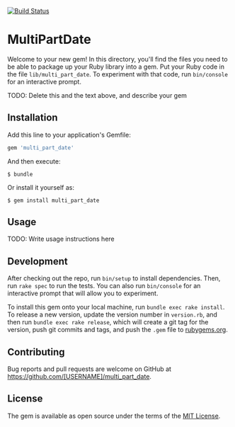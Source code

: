 [![Build Status](https://semaphoreci.com/api/v1/policygenius/multi_part_date/branches/master/badge.svg)](https://semaphoreci.com/policygenius/multi_part_date)

# MultiPartDate

Welcome to your new gem! In this directory, you'll find the files you need to be able to package up your Ruby library into a gem. Put your Ruby code in the file `lib/multi_part_date`. To experiment with that code, run `bin/console` for an interactive prompt.

TODO: Delete this and the text above, and describe your gem

## Installation

Add this line to your application's Gemfile:

```ruby
gem 'multi_part_date'
```

And then execute:

    $ bundle

Or install it yourself as:

    $ gem install multi_part_date

## Usage

TODO: Write usage instructions here

## Development

After checking out the repo, run `bin/setup` to install dependencies. Then, run `rake spec` to run the tests. You can also run `bin/console` for an interactive prompt that will allow you to experiment.

To install this gem onto your local machine, run `bundle exec rake install`. To release a new version, update the version number in `version.rb`, and then run `bundle exec rake release`, which will create a git tag for the version, push git commits and tags, and push the `.gem` file to [rubygems.org](https://rubygems.org).

## Contributing

Bug reports and pull requests are welcome on GitHub at https://github.com/[USERNAME]/multi_part_date.


## License

The gem is available as open source under the terms of the [MIT License](http://opensource.org/licenses/MIT).

